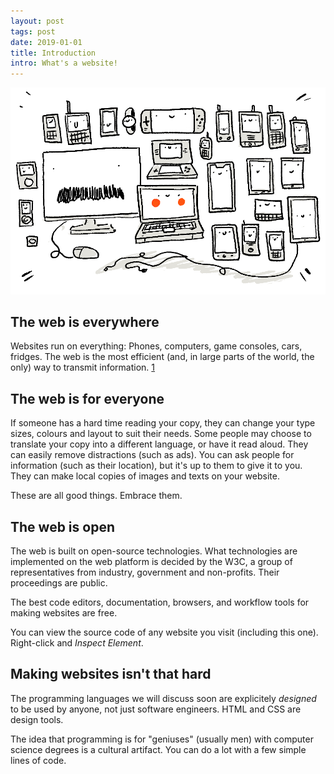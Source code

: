 ```yaml
---
layout: post
tags: post
date: 2019-01-01
title: Introduction
intro: What's a website! 
---
```


![The web is ubiquitous spot illustration](/assets/Artboard-6.png)

## The web is everywhere

Websites run on everything: Phones, computers, game consoles, cars, fridges. The web is the most efficient (and, in large parts of the world, the only) way to transmit information. [1](#note-1)

## The web is for everyone

If someone has a hard time reading your copy, they can change your type sizes, colours and layout to suit their needs. Some people may choose to translate your copy into a different language, or have it read aloud. They can easily remove distractions (such as ads). You can ask people for information (such as their location), but it's up to them to give it to you. They can make local copies of images and texts on your website.

These are all good things. Embrace them.

## The web is open

The web is built on open-source technologies. What technologies are implemented on the web platform is decided by the W3C, a group of representatives from industry, government and non-profits. Their proceedings are public.

The best code editors, documentation, browsers, and workflow tools for making websites are free.

You can view the source code of any website you visit (including this one). Right-click and *Inspect Element*.

## Making websites isn't that hard

The programming languages we will discuss soon are explicitely *designed* to be used by anyone, not just software engineers. HTML and CSS are design tools.

The idea that programming is for "geniuses" (usually men) with computer science degrees is a cultural artifact. You can do a lot with a few simple lines of code.